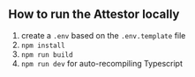 ## How to run the Attestor locally

1. create a `.env` based on the `.env.template` file
1. `npm install`
1. `npm run build`
1. `npm run dev` for auto-recompiling Typescript
